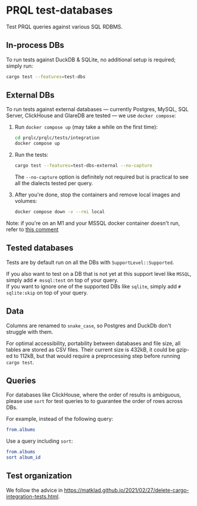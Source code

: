 # PRQL test-databases

Test PRQL queries against various SQL RDBMS.

## In-process DBs

To run tests against DuckDB & SQLite, no additional setup is required; simply
run:

```sh
cargo test --features=test-dbs
```

## External DBs

To run tests against external databases — currently Postgres, MySQL, SQL Server,
ClickHouse and GlareDB are tested — we use `docker compose`:

1. Run `docker compose up` (may take a while on the first time):

   ```sh
   cd prqlc/prqlc/tests/integration
   docker compose up
   ```

2. Run the tests:

   ```sh
   cargo test --features=test-dbs-external --no-capture
   ```

   The `--no-capture` option is definitely not required but is practical to see
   all the dialects tested per query.

3. After you're done, stop the containers and remove local images and volumes:

   ```sh
   docker compose down -v --rmi local
   ```

Note: if you're on an M1 and your MSSQL docker container doesn't run, refer to
[this comment](https://github.com/microsoft/mssql-docker/issues/668#issuecomment-1436802153)

## Tested databases

Tests are by default run on all the DBs with `SupportLevel::Supported`.

If you also want to test on a DB that is not yet at this support level like
`MSSQL`, simply add `# mssql:test` on top of your query.\
If you want to ignore one of the supported DBs like `sqlite`, simply add `# sqlite:skip`
on top of your query.

## Data

Columns are renamed to `snake_case`, so Postgres and DuckDb don't struggle with
them.

For optimal accessibility, portability between databases and file size, all
tables are stored as CSV files. Their current size is 432kB, it could be gzip-ed
to 112kB, but that would require a preprocessing step before running
`cargo test`.

## Queries

For databases like ClickHouse, where the order of results is ambiguous, please
use `sort` for test queries to to guarantee the order of rows across DBs.

For example, instead of the following query:

```elm
from.albums
```

Use a query including `sort`:

```elm
from.albums
sort album_id
```

## Test organization

We follow the advice in
<https://matklad.github.io/2021/02/27/delete-cargo-integration-tests.html>.
